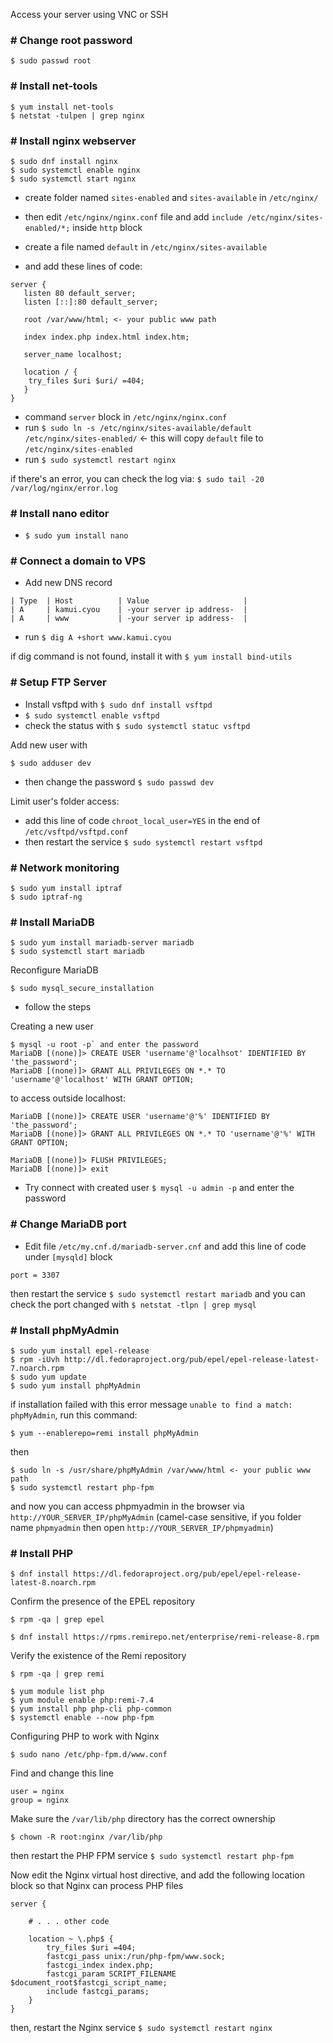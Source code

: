 Access your server using VNC or SSH

### # Change root password
```
$ sudo passwd root
```


### # Install net-tools
```
$ yum install net-tools
$ netstat -tulpen | grep nginx
```


### # Install nginx webserver

```
$ sudo dnf install nginx
$ sudo systemctl enable nginx
$ sudo systemctl start nginx
```

- create folder named `sites-enabled` and `sites-available` in `/etc/nginx/`
- then edit `/etc/nginx/nginx.conf` file and add `include /etc/nginx/sites-enabled/*;` inside `http` block

- create a file named `default` in `/etc/nginx/sites-available`
- and add these lines of code:
```
server {
   listen 80 default_server;
   listen [::]:80 default_server;
   
   root /var/www/html; <- your public www path
   
   index index.php index.html index.htm;
   
   server_name localhost;
   
   location / {
    try_files $uri $uri/ =404;
   }
}
```
- command `server` block in `/etc/nginx/nginx.conf`
- run `$ sudo ln -s /etc/nginx/sites-available/default /etc/nginx/sites-enabled/` <- this will copy `default` file to `/etc/nginx/sites-enabled`
- run `$ sudo systemctl restart nginx`

if there's an error, you can check the log via: `$ sudo tail -20 /var/log/nginx/error.log`


### # Install nano editor

- `$ sudo yum install nano`


### # Connect a domain to VPS

- Add new DNS record
```
| Type  | Host          | Value                     |
| A     | kamui.cyou    | -your server ip address-  |
| A     | www           | -your server ip address-  |
```

- run `$ dig A +short www.kamui.cyou`

if dig command is not found, install it with `$ yum install bind-utils`


### # Setup FTP Server

- Install vsftpd with `$ sudo dnf install vsftpd`
- `$ sudo systemctl enable vsftpd`
- check the status with `$ sudo systemctl statuc vsftpd`

Add new user with 
```
$ sudo adduser dev
```
- then change the password `$ sudo passwd dev`

Limit user's folder access:
- add this line of code `chroot_local_user=YES` in the end of `/etc/vsftpd/vsftpd.conf`
- then restart the service `$ sudo systemctl restart vsftpd`


### # Network monitoring

```
$ sudo yum install iptraf
$ sudo iptraf-ng
```


### # Install MariaDB

```
$ sudo yum install mariadb-server mariadb
$ sudo systemctl start mariadb
```

Reconfigure MariaDB
```
$ sudo mysql_secure_installation
```
- follow the steps

Creating a new user 
```
$ mysql -u root -p` and enter the password
MariaDB [(none)]> CREATE USER 'username'@'localhsot' IDENTIFIED BY 'the_password';
MariaDB [(none)]> GRANT ALL PRIVILEGES ON *.* TO 'username'@'localhost' WITH GRANT OPTION;
```

to access outside localhost:
```
MariaDB [(none)]> CREATE USER 'username'@'%' IDENTIFIED BY 'the_password';
MariaDB [(none)]> GRANT ALL PRIVILEGES ON *.* TO 'username'@'%' WITH GRANT OPTION;

MariaDB [(none)]> FLUSH PRIVILEGES;
MariaDB [(none)]> exit
```
- Try connect with created user `$ mysql -u admin -p` and enter the password


### # Change MariaDB port
- Edit file `/etc/my.cnf.d/mariadb-server.cnf` and add this line of code under `[mysqld]` block
```
port = 3307
```
then restart the service `$ sudo systemctl restart mariadb`
and you can check the port changed with `$ netstat -tlpn | grep mysql`


### # Install phpMyAdmin

```
$ sudo yum install epel-release
$ rpm -iUvh http://dl.fedoraproject.org/pub/epel/epel-release-latest-7.noarch.rpm
$ sudo yum update
$ sudo yum install phpMyAdmin
```

if installation failed with this error message `unable to find a match: phpMyAdmin`, run this command:
```
$ yum --enablerepo=remi install phpMyAdmin
```

then
```
$ sudo ln -s /usr/share/phpMyAdmin /var/www/html <- your public www path
$ sudo systemctl restart php-fpm
```

and now you can access phpmyadmin in the browser via `http://YOUR_SERVER_IP/phpMyAdmin` (camel-case sensitive, if you folder name `phpmyadmin` then open `http://YOUR_SERVER_IP/phpmyadmin`)


### # Install PHP

```
$ dnf install https://dl.fedoraproject.org/pub/epel/epel-release-latest-8.noarch.rpm
```

Confirm the presence of the EPEL repository
```
$ rpm -qa | grep epel
```

```
$ dnf install https://rpms.remirepo.net/enterprise/remi-release-8.rpm
```

Verify the existence of the Remi repository
```
$ rpm -qa | grep remi
```
```
$ yum module list php
$ yum module enable php:remi-7.4
$ yum install php php-cli php-common
$ systemctl enable --now php-fpm
```

Configuring PHP to work with Nginx
```
$ sudo nano /etc/php-fpm.d/www.conf
```

Find and change this line
```
user = nginx
group = nginx
```

Make sure the `/var/lib/php` directory has the correct ownership
```
$ chown -R root:nginx /var/lib/php
```

then restart the PHP FPM service `$ sudo systemctl restart php-fpm`

Now edit the Nginx virtual host directive, and add the following location block so that Nginx can process PHP files
```
server {

    # . . . other code

    location ~ \.php$ {
        try_files $uri =404;
        fastcgi_pass unix:/run/php-fpm/www.sock;
        fastcgi_index index.php;
        fastcgi_param SCRIPT_FILENAME $document_root$fastcgi_script_name;
        include fastcgi_params;
    }
}
```

then, restart the Nginx service `$ sudo systemctl restart nginx`
